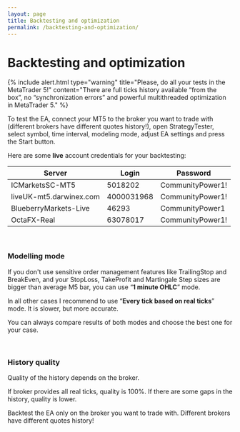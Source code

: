 ```yaml
---
layout: page
title: Backtesting and optimization
permalink: /backtesting-and-optimization/
---
```


# Backtesting and optimization

{% include alert.html type="warning" 
title="Please, do all your tests in the MetaTrader 5!" 
content="There are full ticks history available “from the box”, no “synchronization errors” and powerful multithreaded optimization in MetaTrader 5." %}

To test the EA, connect your MT5 to the broker you want to trade with (different brokers have different quotes history!), open StrategyTester, select symbol, time interval, modeling mode, adjust EA settings and press the Start button.

Here are some **live** account credentials for your backtesting:

| Server | Login | Password         |
| --- | --- |------------------|
| ICMarketsSC-MT5 | 5018202 | CommunityPower1!  |
| liveUK-mt5.darwinex.com | 4000031968 | CommunityPower1! |
| BlueberryMarkets-Live | 46293 | CommunityPower1  |
| OctaFX-Real | 63078017 | CommunityPower1! |

<br />

### Modelling mode
If you don't use sensitive order management features like TrailingStop and BreakEven, and your StopLoss, TakeProfit and Martingale Step sizes are bigger than average M5 bar, you can use “**1 minute OHLC**” mode.

In all other cases I recommend to use “**Every tick based on real ticks**” mode. It is slower, but more accurate.

You can always compare results of both modes and choose the best one for your case.

<br />

### History quality
Quality of the history depends on the broker.

If broker provides all real ticks, quality is 100%. If there are some gaps in the history, quality is lower.

Backtest the EA only on the broker you want to trade with. Different brokers have different quotes history!